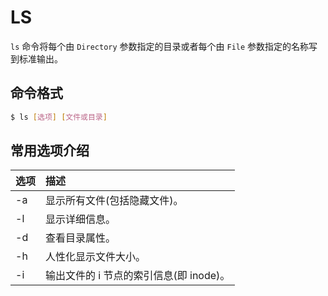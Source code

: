 # LS
`ls` 命令将每个由 `Directory` 参数指定的目录或者每个由 `File` 参数指定的名称写到标准输出。

## 命令格式
```bash
$ ls [选项] [文件或目录]
```

## 常用选项介绍

|选项 | 描述 |
| :-- | :-- |
|-a | 显示所有文件(包括隐藏文件)。 |
|-l | 显示详细信息。 |
|-d | 查看目录属性。 |
|-h | 人性化显示文件大小。 |
|-i | 输出文件的 i 节点的索引信息(即 inode)。 |